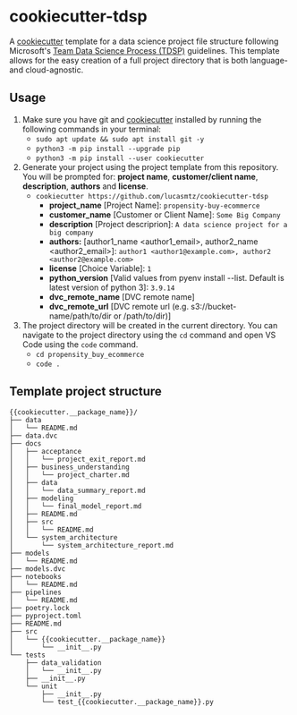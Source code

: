 # cookiecutter-tdsp

A [cookiecutter](https://cookiecutter.readthedocs.io/) template for a data science project file structure following Microsoft's [Team Data Science Process (TDSP)](https://docs.microsoft.com/en-us/azure/machine-learning/team-data-science-process/overview) guidelines.  This template allows for the easy creation of a full project directory that is both language- and cloud-agnostic.

## Usage

1.  Make sure you have git and [cookiecutter](https://cookiecutter.readthedocs.io/) installed by running the following commands in your terminal:
    * `sudo apt update && sudo apt install git -y`
    * `python3 -m pip install --upgrade pip`
    * `python3 -m pip install --user cookiecutter`
2.  Generate your project using the project template from this repository. You will be prompted for: **project name**, **customer/client name**, **description**, **authors** and **license**.
    * `cookiecutter https://github.com/lucasmtz/cookiecutter-tdsp`
        * **project_name** [Project Name]: `propensity-buy-ecommerce`
        * **customer_name** [Customer or Client Name]: `Some Big Company`
        * **description** [Project descriprion]: `A data science project for a big company`
        * **authors:** [author1_name <author1_email>, author2_name <author2_email>]: `author1 <author1@example.com>, author2 <author2@example.com>`
        * **license** [Choice Variable]: `1`
        * **python_version** [Valid values from pyenv install --list. Default is latest version of python 3]: `3.9.14`
        * **dvc_remote_name** [DVC remote name]
        * **dvc_remote_url** [DVC remote url (e.g. s3://bucket-name/path/to/dir or /path/to/dir)]
3.  The project directory will be created in the current directory.  You can navigate to the project directory using the `cd` command and open VS Code using the `code` command.
    * `cd propensity_buy_ecommerce`
    * `code .`

## Template project structure

```text
{{cookiecutter.__package_name}}/
├── data
│   └── README.md
├── data.dvc
├── docs
│   ├── acceptance
│   │   └── project_exit_report.md
│   ├── business_understanding
│   │   └── project_charter.md
│   ├── data
│   │   └── data_summary_report.md
│   ├── modeling
│   │   └── final_model_report.md
│   ├── README.md
│   ├── src
│   │   └── README.md
│   └── system_architecture
│       └── system_architecture_report.md
├── models
│   └── README.md
├── models.dvc
├── notebooks
│   └── README.md
├── pipelines
│   └── README.md
├── poetry.lock
├── pyproject.toml
├── README.md
├── src
│   └── {{cookiecutter.__package_name}}
│       └── __init__.py
└── tests
    ├── data_validation
    │   └── __init__.py
    ├── __init__.py
    └── unit
        ├── __init__.py
        └── test_{{cookiecutter.__package_name}}.py
```
